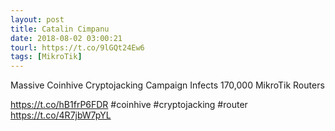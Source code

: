 ```yaml
---
layout: post
title: Catalin Cimpanu
date: 2018-08-02 03:00:21
tourl: https://t.co/9lGQt24Ew6
tags: [MikroTik]
---
```

Massive Coinhive Cryptojacking Campaign Infects 170,000 MikroTik Routers

https://t.co/hB1frP6FDR #coinhive #cryptojacking #router https://t.co/4R7jbW7pYL